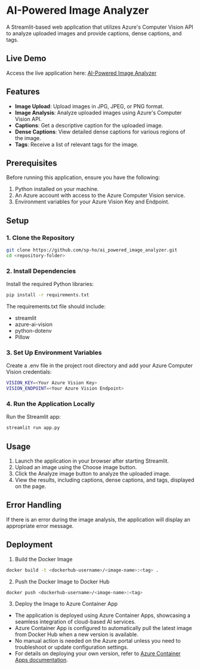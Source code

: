 # AI-Powered Image Analyzer

A Streamlit-based web application that utilizes Azure's Computer Vision API to analyze uploaded images and provide captions, dense captions, and tags.

## Live Demo

Access the live application here: [AI-Powered Image Analyzer](https://computer-vision-ai.livelyrock-b84a21ad.eastus.azurecontainerapps.io)

## Features

- **Image Upload**: Upload images in JPG, JPEG, or PNG format.
- **Image Analysis**: Analyze uploaded images using Azure's Computer Vision API.
- **Captions**: Get a descriptive caption for the uploaded image.
- **Dense Captions**: View detailed dense captions for various regions of the image.
- **Tags**: Receive a list of relevant tags for the image.

## Prerequisites

Before running this application, ensure you have the following:

1. Python installed on your machine.
2. An Azure account with access to the Azure Computer Vision service.
3. Environment variables for your Azure Vision Key and Endpoint.

## Setup

### 1. Clone the Repository

```bash
git clone https://github.com/sp-ho/ai_powered_image_analyzer.git
cd <repository-folder>
```

### 2. Install Dependencies

Install the required Python libraries:
```bash
pip install -r requirements.txt
```

The requirements.txt file should include:

- streamlit
- azure-ai-vision
- python-dotenv
- Pillow

### 3. Set Up Environment Variables

Create a .env file in the project root directory and add your Azure Computer Vision credentials:

```bash
VISION_KEY=<Your Azure Vision Key>
VISION_ENDPOINT=<Your Azure Vision Endpoint>
```

### 4. Run the Application Locally

Run the Streamlit app:

```bash
streamlit run app.py
```

## Usage

1. Launch the application in your browser after starting Streamlit.
2. Upload an image using the Choose image button.
3. Click the Analyze image button to analyze the uploaded image.
4. View the results, including captions, dense captions, and tags, displayed on the page.

## Error Handling

If there is an error during the image analysis, the application will display an appropriate error message.

## Deployment

1. Build the Docker Image

```bash
docker build -t <dockerhub-username>/<image-name>:<tag> .
```

2. Push the Docker Image to Docker Hub

```bash
docker push <dockerhub-username>/<image-name>:<tag>
```

3. Deploy the Image to Azure Container App

- The application is deployed using Azure Container Apps, showcasing a seamless integration of cloud-based AI services.
- Azure Container App is configured to automatically pull the latest image from Docker Hub when a new version is available.
- No manual action is needed on the Azure portal unless you need to troubleshoot or update configuration settings.
- For details on deploying your own version, refer to [Azure Container Apps documentation](https://learn.microsoft.com/en-us/azure/container-apps/).